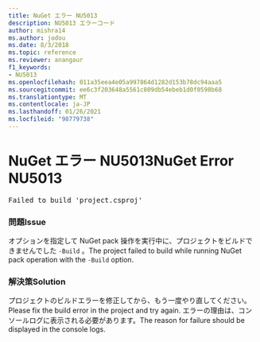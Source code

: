 ```yaml
---
title: NuGet エラー NU5013
description: NU5013 エラーコード
author: mishra14
ms.author: jodou
ms.date: 8/3/2018
ms.topic: reference
ms.reviewer: anangaur
f1_keywords:
- NU5013
ms.openlocfilehash: 011a35eea4e05a997864d1282d153b78dc94aaa5
ms.sourcegitcommit: ee6c3f203648a5561c809db54ebeb1d0f0598b68
ms.translationtype: MT
ms.contentlocale: ja-JP
ms.lasthandoff: 01/26/2021
ms.locfileid: "98779738"
---
```

# <a name="nuget-error-nu5013"></a><span data-ttu-id="102e3-103">NuGet エラー NU5013</span><span class="sxs-lookup"><span data-stu-id="102e3-103">NuGet Error NU5013</span></span>
<pre>Failed to build 'project.csproj'</pre>

### <a name="issue"></a><span data-ttu-id="102e3-104">問題</span><span class="sxs-lookup"><span data-stu-id="102e3-104">Issue</span></span>

<span data-ttu-id="102e3-105">オプションを指定して NuGet pack 操作を実行中に、プロジェクトをビルドできませんでした `-Build` 。</span><span class="sxs-lookup"><span data-stu-id="102e3-105">The project failed to build while running NuGet pack operation with the `-Build` option.</span></span>


### <a name="solution"></a><span data-ttu-id="102e3-106">解決策</span><span class="sxs-lookup"><span data-stu-id="102e3-106">Solution</span></span>

<span data-ttu-id="102e3-107">プロジェクトのビルドエラーを修正してから、もう一度やり直してください。</span><span class="sxs-lookup"><span data-stu-id="102e3-107">Please fix the build error in the project and try again.</span></span> <span data-ttu-id="102e3-108">エラーの理由は、コンソールログに表示される必要があります。</span><span class="sxs-lookup"><span data-stu-id="102e3-108">The reason for failure should be displayed in the console logs.</span></span>

